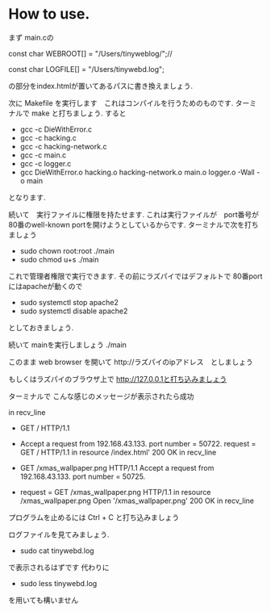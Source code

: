 # How to use.
まず main.cの

const char WEBROOT[] = "/Users/tinyweblog/";//

const char LOGFILE[] = "/Users/tinywebd.log";

の部分をindex.htmlが置いてあるパスに書き換えましょう.

次に
Makefile を実行します　これはコンパイルを行うためのものです.
ターミナルで
make
と打ちましょう.
すると

- gcc -c DieWithError.c
- gcc -c hacking.c
- gcc -c hacking-network.c
- gcc -c main.c
- gcc -c logger.c
- gcc DieWithError.o hacking.o hacking-network.o main.o logger.o -Wall -o main

となります.

続いて　実行ファイルに権限を持たせます. 
これは実行ファイルが　port番号が80番のwell-known portを開けようとしているからです.
ターミナルで次を打ちましょう

- sudo chown root:root ./main
- sudo chmod u+s ./main

これで管理者権限で実行できます. その前にラズパイではデフォルトで 80番portにはapacheが動くので

- sudo systemctl stop apache2
- sudo systemctl disable apache2

としておきましょう.

続いて mainを実行しましょう
./main

このまま web browser を開いて
http://ラズパイのipアドレス　としましょう

もしくはラズパイのブラウザ上で http://127.0.0.1と打ち込みましょう




ターミナルで こんな感じのメッセージが表示されたら成功

in recv_line

- GET / HTTP/1.1

- Accept a request from 192.168.43.133. port number = 50722. request = GET / HTTP/1.1
in resource /index.html' 	200 OK
in recv_line

- GET /xmas_wallpaper.png HTTP/1.1
Accept a request from 192.168.43.133. port number = 50725.

- request = GET /xmas_wallpaper.png HTTP/1.1
in resource /xmas_wallpaper.png	 Open '/xmas_wallpaper.png' 	200 OK
in recv_line

プログラムを止めるには Ctrl + C と打ち込みましょう

ログファイルを見てみましょう.
- sudo cat tinywebd.log

で表示されるはずです
代わりに　

- sudo less tinywebd.log 

を用いても構いません




